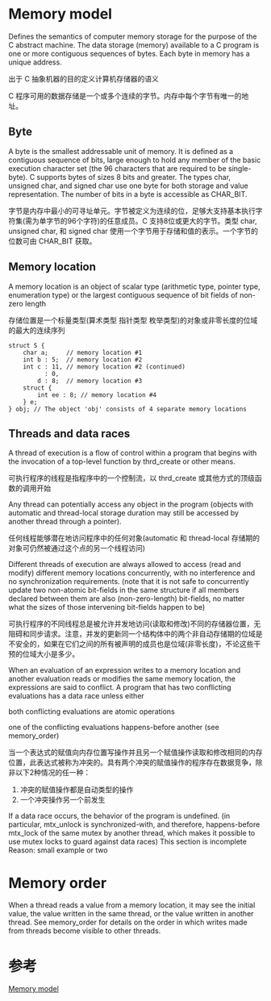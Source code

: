 # Memory model

Defines the semantics of computer memory storage for the purpose of the C abstract machine.
The data storage (memory) available to a C program is one or more contiguous sequences of bytes. Each byte in memory has a unique address.

出于 C 抽象机器的目的定义计算机存储器的语义

C 程序可用的数据存储是一个或多个连续的字节。内存中每个字节有唯一的地址。

## Byte

A byte is the smallest addressable unit of memory. It is defined as a contiguous sequence of bits, large enough to hold any member of the basic execution character set (the 96 characters that are required to be single-byte). C supports bytes of sizes 8 bits and greater.
The types char, unsigned char, and signed char use one byte for both storage and value representation. The number of bits in a byte is accessible as CHAR_BIT.

字节是内存中最小的可寻址单元。字节被定义为连续的位，足够大支持基本执行字符集(需为单字节的96个字符)的任意成员。C 支持8位或更大的字节。类型 char, unsigned char, 和 signed char 使用一个字节用于存储和值的表示。一个字节的位数可由 CHAR_BIT 获取。

## Memory location

A memory location is
an object of scalar type (arithmetic type, pointer type, enumeration type)
or the largest contiguous sequence of bit fields of non-zero length

存储位置是一个标量类型(算术类型 指针类型 枚举类型)的对象或非零长度的位域的最大的连续序列

```
struct S {
    char a;     // memory location #1
    int b : 5;  // memory location #2
    int c : 11, // memory location #2 (continued)
          : 0,
        d : 8;  // memory location #3
    struct {
        int ee : 8; // memory location #4
    } e;
} obj; // The object 'obj' consists of 4 separate memory locations
```

## Threads and data races

A thread of execution is a flow of control within a program that begins with the invocation of a top-level function by thrd_create or other means.

可执行程序的线程是指程序中的一个控制流，以 thrd_create 或其他方式的顶级函数的调用开始

Any thread can potentially access any object in the program (objects with automatic and thread-local storage duration may still be accessed by another thread through a pointer).

任何线程能够潜在地访问程序中的任何对象(automatic 和 thread-local 存储期的对象可仍然被通过这个点的另一个线程访问)

Different threads of execution are always allowed to access (read and modify) different memory locations concurrently, with no interference and no synchronization requirements. (note that it is not safe to concurrently update two non-atomic bit-fields in the same structure if all members declared between them are also (non-zero-length) bit-fields, no matter what the sizes of those intervening bit-fields happen to be)

可执行程序的不同线程总是被允许并发地访问(读取和修改)不同的存储器位置，无阻碍和同步请求。注意，并发的更新同一个结构体中的两个非自动存储期的位域是不安全的，如果在它们之间的所有被声明的成员也是位域(非零长度)，不论这些干预的位域大小是多少。

When an evaluation of an expression writes to a memory location and another evaluation reads or modifies the same memory location, the expressions are said to conflict. A program that has two conflicting evaluations has a data race unless either

both conflicting evaluations are atomic operations

one of the conflicting evaluations happens-before another (see memory_order)

当一个表达式的赋值向内存位置写操作并且另一个赋值操作读取和修改相同的内存位置，此表达式被称为冲突的。具有两个冲突的赋值操作的程序存在数据竞争，除非以下2种情况的任一种：

1. 冲突的赋值操作都是自动类型的操作
2. 一个冲突操作另一个前发生

If a data race occurs, the behavior of the program is undefined.
(in particular, mtx_unlock is synchronized-with, and therefore, happens-before mtx_lock of the same mutex by another thread, which makes it possible to use mutex locks to guard against data races)
This section is incomplete
Reason: small example or two

# Memory order

When a thread reads a value from a memory location, it may see the initial value, the value written in the same thread, or the value written in another thread. See memory_order for details on the order in which writes made from threads become visible to other threads.

# 参考

[Memory model](http://en.cppreference.com/w/c/language/memory_model)
